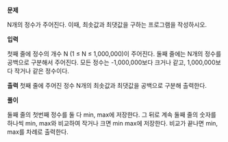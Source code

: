**문제**

N개의 정수가 주어진다. 이때, 최솟값과 최댓값을 구하는 프로그램을 작성하시오.

**입력**

첫째 줄에 정수의 개수 N (1 ≤ N ≤ 1,000,000)이 주어진다. 둘째 줄에는 N개의 정수를 공백으로 구분해서 주어진다. 모든 정수는 -1,000,000보다 크거나 같고, 1,000,000보다 작거나 같은 정수이다.

**출력**
첫째 줄에 주어진 정수 N개의 최솟값과 최댓값을 공백으로 구분해 출력한다.

**풀이**

둘째 줄의 첫번째 정수를 둘 다 min, max에 저장한다. 그 뒤로 계속 둘째 줄의 숫자를 하나씩 min, max와 비교하여 작거나 크면 min max에 저장한다. 비교가 끝나면 min, max를 차례로 출력한다.
